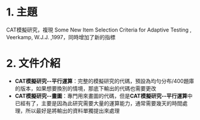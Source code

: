# 1. 主題
CAT模擬研究，複現 Some New Item Selection Criteria for Adaptive Testing , Veerkamp, W.J.J. ,1997，同時增加了新的指標

# 2. 文件介紹
- **CAT模擬研究--平行運算**：完整的模擬研究的代碼，預設為均勻分布/400題庫的版本，如果想要換別的情境，那底下輸出的代碼也需要更改
- **CAT模擬研究--畫圖**：專門用來畫圖的代碼，但是**CAT模擬研究--平行運算**中已經有了，主要是因為此研究需要大量的運算能力，通常需要幾天的時間處理，所以最好是將輸出的資料單獨提出來處理
